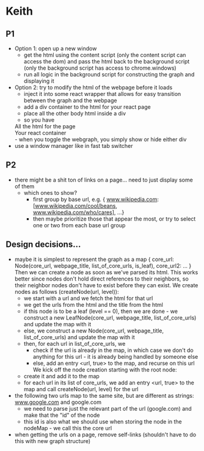 

# Keith

## P1
- Option 1: open up a new window
    - get the html using the content script (only the content script can access the dom) and pass the html back to the background script (only the background script has access to chrome.windows)
    - run all logic in the background script for constructing the graph and displaying it
- Option 2: try to modify the html of the webpage before it loads
    - inject it into some react wrapper that allows for easy transition between the graph and the webpage
    - add a div container to the html for your react page
    - place all the other body html inside a div
    - so you have
    <body>
        <div>All the html for the page</div>
        <div>Your react container</div>
    </body>
    - when you toggle the webgraph, you simply show or hide either div
- use a window manager like in fast tab switcher

## P2
- there might be a shit ton of links on a page... need to just display some of them
    - which ones to show?
        - first group by base url, e.g. { www.wikipedia.com: [www.wikipedia.com/cool/beans, www.wikipedia.com/who/cares], ...}
        - then maybe prioritize those that appear the most, or try to select one or two from each base url group



## Design decisions...
- maybe it is simplest to represent the graph as a map
{
    core_url: Node(core_url, webpage_title, list_of_core_urls, is_leaf),
    core_url2: ...
}
Then we can create a node as soon as we've parsed its html. This works better since nodes don't hold direct references to their neighbors, so their neighbor nodes don't have to exist before they can exist. We create nodes as follows (createNode(url, level)):
    - we start with a url and we fetch the html for that url
    - we get the urls from the html and the title from the html
    - if this node is to be a leaf (level == 0), then we are done - we construct a new LeafNode(core_url, webpage_title, list_of_core_urls) and update the map with it
    - else, we construct a new Node(core_url, webpage_title, list_of_core_urls) and update the map with it
    - then, for each url in list_of_core_urls, we
        - check if the url is already in the map, in which case we don't do anything for this url - it is already being handled by someone else
        - else, add an entry <url, true> to the map, and recurse on this url
We kick off the node creation starting with the root node:
    - create it and add it to the map
    - for each url in its list of core_urls, we add an entry <url, true> to the map and call createNode(url, level) for the url
- the following two urls map to the same site, but are different as strings: www.google.com and google.com
    - we need to parse just the relevant part of the url (google.com) and make that the "id" of the node
    - this id is also what we should use when storing the node in the nodeMap - we call this the core url
- when getting the urls on a page, remove self-links (shouldn't have to do this with new graph structure)
